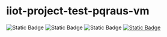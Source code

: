 # iiot-project-test-pqraus-vm

![Static Badge](https://img.shields.io/badge/v2.3.2--74--gddc6437-orange?label=Base)
![Static Badge](https://img.shields.io/badge/v1.7.5-red?label=Talos)
![Static Badge](https://img.shields.io/badge/v1.30.1-blue?label=Kubernetes)
[![Static Badge](https://img.shields.io/badge/via_Teleport-purple?label=ArgoCD)](https://private-test-pqraus-vm.prod.teleport.schulzdevcloud.com/argocd)
